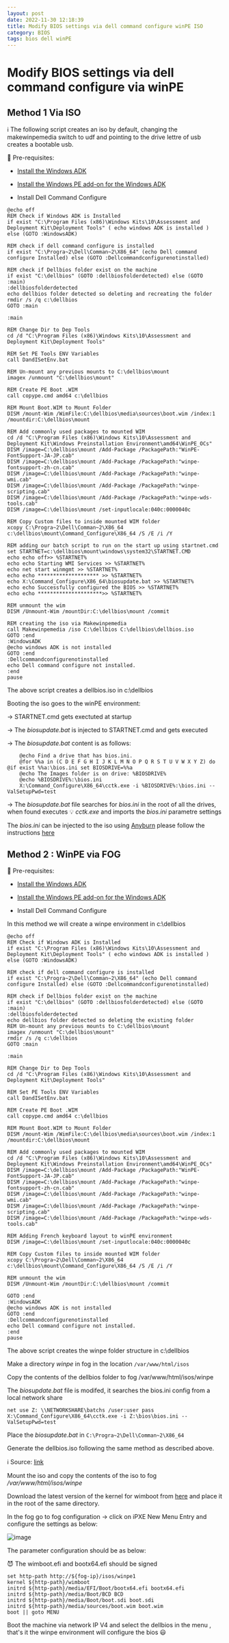```yaml
---
layout: post
date: 2022-11-30 12:18:39
title: Modify BIOS settings via dell command configure winPE ISO
category: BIOS
tags: bios dell winPE 
---
```


# Modify BIOS settings via dell command configure via winPE 

## Method 1 Via ISO
:information_source: The following script creates an iso by default, changing the makewinpemedia switch to udf and pointing to the drive lettre of usb creates a bootable usb.

:key: Pre-requisites:
* [Install the Windows ADK](https://go.microsoft.com/fwlink/?linkid=2196127)

* [Install the Windows PE add-on for the Windows ADK](https://go.microsoft.com/fwlink/?linkid=2196224)

*  Install Dell Command Configure



```Batch
@echo off
REM Check if Windows ADK is Installed
if exist "C:\Program Files (x86)\Windows Kits\10\Assessment and Deployment Kit\Deployment Tools" ( echo windows ADK is installed ) else (GOTO :WindowsADK)

REM check if dell command configure is installed
if exist "C:\Progra~2\Dell\Comman~2\X86_64" (echo Dell command configure Installed) else (GOTO :Dellcommandconfigurenotinstalled)

REM check if Dellbios folder exist on the machine
if exist "C:\dellbios" (GOTO :dellbiosfolderdetected) else (GOTO :main)
:dellbiosfolderdetected
echo dellbios folder detected so deleting and recreating the folder
rmdir /s /q c:\dellbios
GOTO :main

:main

REM Change Dir to Dep Tools
cd /d "C:\Program Files (x86)\Windows Kits\10\Assessment and Deployment Kit\Deployment Tools"

REM Set PE Tools ENV Variables
call DandISetEnv.bat

REM Un-mount any previous mounts to C:\dellbios\mount
imagex /unmount "C:\dellbios\mount"

REM Create PE Boot .WIM
call copype.cmd amd64 c:\dellbios

REM Mount Boot.WIM to Mount Folder
DISM /mount-Wim /WimFile:C:\dellbios\media\sources\boot.wim /index:1 /mountdir:C:\dellbios\mount

REM Add commonly used packages to mounted WIM
cd /d "C:\Program Files (x86)\Windows Kits\10\Assessment and Deployment Kit\Windows Preinstallation Environment\amd64\WinPE_OCs"
DISM /image=C:\dellbios\mount /Add-Package /PackagePath:"WinPE-FontSupport-JA-JP.cab"
DISM /image=C:\dellbios\mount /Add-Package /PackagePath:"winpe-fontsupport-zh-cn.cab"
DISM /image=C:\dellbios\mount /Add-Package /PackagePath:"winpe-wmi.cab"
DISM /image=C:\dellbios\mount /Add-Package /PackagePath:"winpe-scripting.cab"
DISM /image=C:\dellbios\mount /Add-Package /PackagePath:"winpe-wds-tools.cab"
DISM /image=C:\dellbios\mount /set-inputlocale:040c:0000040c

REM Copy Custom files to inside mounted WIM folder
xcopy C:\Progra~2\Dell\Comman~2\X86_64  c:\dellbios\mount\Command_Configure\X86_64 /S /E /i /Y

REM adding our batch script to run on the start up using startnet.cmd
set STARTNET=c:\dellbios\mount\windows\system32\STARTNET.CMD
echo echo off>> %STARTNET%
echo echo Starting WMI Services >> %STARTNET%
echo net start winmgmt >> %STARTNET%
echo echo ******************** >> %STARTNET%
echo X:\Command_Configure\X86_64\biosupdate.bat >> %STARTNET%
echo echo Successfully configured the BIOS >> %STARTNET%
echo echo *********************>> %STARTNET%

REM unmount the wim
DISM /Unmount-Wim /mountDir:C:\dellbios\mount /commit

REM creating the iso via Makewinpemedia 
call Makewinpemedia /iso C:\dellbios C:\dellbios\dellbios.iso
GOTO :end
:WindowsADK
@echo windows ADK is not installed
GOTO :end
:Dellcommandconfigurenotinstalled
echo Dell command configure not installed.
:end
pause
```

The above script creates a dellbios.iso in c:\dellbios

Booting the iso goes to the winPE environment:

-> STARTNET.cmd gets exectuted at startup 

-> The *biosupdate.bat* is injected to STARTNET.cmd and gets executed 

-> The *biosupdate.bat* content is as follows:

```batch
	@echo Find a drive that has bios.ini.
	@for %%a in (C D E F G H I J K L M N O P Q R S T U V W X Y Z) do @if exist %%a:\bios.ini set BIOSDRIVE=%%a
	@echo The Images folder is on drive: %BIOSDRIVE%
	@echo %BIOSDRIVE%:\bios.ini
	X:\Command_Configure\X86_64\cctk.exe -i %BIOSDRIVE%:\bios.ini --ValSetupPwd=test 
```

-> The *biosupdate.bat* file searches for *bios.ini* in the root of all the drives, when found executes 💡 *cctk.exe* and imports the *bios.ini* parametre settings

The *bios.ini* can be injected to the iso using [Anyburn](https://anyburn.com/download.php) please follow the instructions [here](https://anyburn.com/tutorials/edit-iso-file.htm)

## Method 2 : WinPE via FOG


:key: Pre-requisites:
* [Install the Windows ADK](https://go.microsoft.com/fwlink/?linkid=2196127)

* [Install the Windows PE add-on for the Windows ADK](https://go.microsoft.com/fwlink/?linkid=2196224)

*  Install Dell Command Configure

In this method we will create a winpe environment in c:\dellbios

```Batch
@echo off
REM Check if Windows ADK is Installed
if exist "C:\Program Files (x86)\Windows Kits\10\Assessment and Deployment Kit\Deployment Tools" ( echo windows ADK is installed ) else (GOTO :WindowsADK)

REM check if dell command configure is installed
if exist "C:\Progra~2\Dell\Comman~2\X86_64" (echo Dell command configure Installed) else (GOTO :Dellcommandconfigurenotinstalled)

REM check if Dellbios folder exist on the machine
if exist "C:\dellbios" (GOTO :dellbiosfolderdetected) else (GOTO :main)
:dellbiosfolderdetected
echo dellbios folder detected so deleting the existing folder
REM Un-mount any previous mounts to C:\dellbios\mount
imagex /unmount "C:\dellbios\mount"
rmdir /s /q c:\dellbios
GOTO :main

:main

REM Change Dir to Dep Tools
cd /d "C:\Program Files (x86)\Windows Kits\10\Assessment and Deployment Kit\Deployment Tools"

REM Set PE Tools ENV Variables
call DandISetEnv.bat

REM Create PE Boot .WIM
call copype.cmd amd64 c:\dellbios

REM Mount Boot.WIM to Mount Folder
DISM /mount-Wim /WimFile:C:\dellbios\media\sources\boot.wim /index:1 /mountdir:C:\dellbios\mount

REM Add commonly used packages to mounted WIM
cd /d "C:\Program Files (x86)\Windows Kits\10\Assessment and Deployment Kit\Windows Preinstallation Environment\amd64\WinPE_OCs"
DISM /image=C:\dellbios\mount /Add-Package /PackagePath:"WinPE-FontSupport-JA-JP.cab"
DISM /image=C:\dellbios\mount /Add-Package /PackagePath:"winpe-fontsupport-zh-cn.cab"
DISM /image=C:\dellbios\mount /Add-Package /PackagePath:"winpe-wmi.cab"
DISM /image=C:\dellbios\mount /Add-Package /PackagePath:"winpe-scripting.cab"
DISM /image=C:\dellbios\mount /Add-Package /PackagePath:"winpe-wds-tools.cab"

REM Adding French keyboard layout to winPE environment
DISM /image=C:\dellbios\mount /set-inputlocale:040c:0000040c

REM Copy Custom files to inside mounted WIM folder
xcopy C:\Progra~2\Dell\Comman~2\X86_64  c:\dellbios\mount\Command_Configure\X86_64 /S /E /i /Y

REM unmount the wim
DISM /Unmount-Wim /mountDir:C:\dellbios\mount /commit

GOTO :end
:WindowsADK
@echo windows ADK is not installed
GOTO :end
:Dellcommandconfigurenotinstalled
echo Dell command configure not installed.
:end
pause
```
The above script creates the winpe folder structure in c:\dellbios

Make a directory *winpe* in fog in the location ```/var/www/html/isos```

Copy the contents of the dellbios folder to fog /var/www/html/isos/winpe




The *biosupdate.bat* file is modifed, it searches the bios.ini config from a local network share

```batch
net use Z: \\NETWORKSHARE\batchs /user:user pass
X:\Command_Configure\X86_64\cctk.exe -i Z:\bios\bios.ini --ValSetupPwd=test 
```
Place the *biosupdate.bat* in ``` C:\Progra~2\Dell\Comman~2\X86_64 ```

Generate the dellbios.iso following the same method as described above.

ℹ️ Source: [link](https://ipxe.org/wimboot)

Mount the iso and copy the contents of the iso to fog */var/www/html/isos/winpe*

Download the latest version of the kernel for wimboot from [here](https://github.com/ipxe/wimboot/releases) and place it in the root of the same directory.

In the fog go to fog configuration -> click on iPXE New Menu Entry and configure the settings as below:

![image](https://user-images.githubusercontent.com/1507737/205088215-da033c83-83cc-4d66-adac-ef887968c296.png)

The parameter configuration should be as below:

😈 The wimboot.efi and bootx64.efi should be signed

```
set http-path http://${fog-ip}/isos/winpe1
kernel ${http-path}/wimboot
initrd ${http-path}/media/EFI/Boot/bootx64.efi bootx64.efi
initrd ${http-path}/media/Boot/BCD BCD
initrd ${http-path}/media/Boot/boot.sdi boot.sdi
initrd ${http-path}/media/sources/boot.wim boot.wim
boot || goto MENU
```

Boot the machine via network IP V4 and select the dellbios in the menu , that's it the winpe environment will configure the bios 😃







